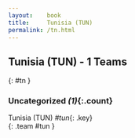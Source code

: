 ```yaml
---
layout:    book
title:     Tunisia (TUN)
permalink: /tn.html
---
```


## Tunisia (TUN) - 1 Teams
{: #tn }





### Uncategorized _(1)_{:.count}

Tunisia  (TUN) _#tun_{: .key} <br>
{: .team #tun }


 
